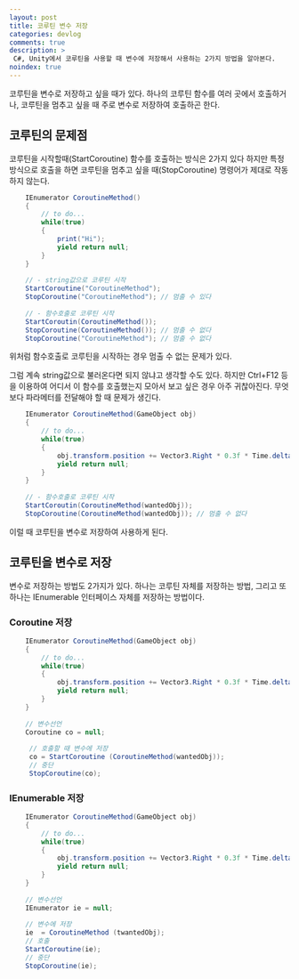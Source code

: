 ```yaml
---
layout: post
title: 코루틴 변수 저장
categories: devlog
comments: true
description: >
 C#, Unity에서 코루틴을 사용할 때 변수에 저장해서 사용하는 2가지 방법을 알아본다.
noindex: true
---
```


코루틴을 변수로 저장하고 싶을 때가 있다. 하나의 코루틴 함수를 여러 곳에서 호출하거나, 코루틴을 멈추고 싶을 때 주로 변수로 저장하여 호출하곤 한다.

## 코루틴의 문제점

코루틴을 시작할때(StartCoroutine) 함수를 호출하는 방식은 2가지 있다 하지만 특정 방식으로 호출을 하면 코루틴을 멈추고 싶을 때(StopCoroutine) 명령어가 제대로 작동하지 않는다.

~~~ C#
    IEnumerator CoroutineMethod()
    {
    	// to do...
    	while(true)
    	{
    		print("Hi");
    		yield return null;
    	}
    }
    
    // - string값으로 코루틴 시작
    StartCoroutine("CoroutineMethod");
    StopCoroutine("CoroutineMethod"); // 멈출 수 있다
    
    // - 함수호출로 코루틴 시작
    StartCoroutin(CoroutineMethod());
    StopCoroutine(CoroutineMethod()); // 멈출 수 없다
    StopCoroutine("CoroutineMethod"); // 멈출 수 없다
~~~

위처럼 함수호출로 코루틴을 시작하는 경우 멈출 수 없는 문제가 있다.

그럼 계속 string값으로 불러온다면 되지 않냐고 생각할 수도 있다. 하지만 Ctrl+F12 등을 이용하여 어디서 이 함수를 호출했는지 모아서 보고 싶은 경우 아주 귀찮아진다. 무엇보다 파라메터를 전달해야 할 때 문제가 생긴다. 

~~~ C#
    IEnumerator CoroutineMethod(GameObject obj)
    {
    	// to do...
    	while(true)
    	{
    		obj.transform.position += Vector3.Right * 0.3f * Time.deltaTime;
    		yield return null;
    	}
    }
    
    // - 함수호출로 코루틴 시작
    StartCoroutin(CoroutineMethod(wantedObj));
    StopCoroutine(CoroutineMethod(wantedObj)); // 멈출 수 없다
~~~

이럴 때 코루틴을 변수로 저장하여 사용하게 된다.

## 코루틴을 변수로 저장

변수로 저장하는 방법도 2가지가 있다. 하나는 코루틴 자체를 저장하는 방법, 그리고 또 하나는 IEnumerable 인터페이스 자체를 저장하는 방법이다.

### Coroutine 저장

~~~C#
    IEnumerator CoroutineMethod(GameObject obj)
    {
    	// to do...
    	while(true)
    	{
    		obj.transform.position += Vector3.Right * 0.3f * Time.deltaTime;
    		yield return null;
    	}
    }
    
    // 변수선언
    Coroutine co = null;
    
     // 호출할 때 변수에 저장
     co = StartCoroutine (CoroutineMethod(wantedObj));
     // 중단
     StopCoroutine(co);
~~~

### IEnumerable 저장

~~~C#
    IEnumerator CoroutineMethod(GameObject obj)
    {
    	// to do...
    	while(true)
    	{
    		obj.transform.position += Vector3.Right * 0.3f * Time.deltaTime;
    		yield return null;
    	}
    }
    
    // 변수선언
    IEnumerator ie = null;
     
    // 변수에 저장
    ie  = CoroutineMethod (twantedObj);
    // 호출
    StartCoroutine(ie);
    // 중단
    StopCoroutine(ie);
~~~
